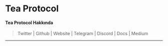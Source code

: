 # Tea Protocol

#### Tea Protocol Hakkında

> Twitter | Github | Website | Telegram | Discord | Docs | Medium

***

###
